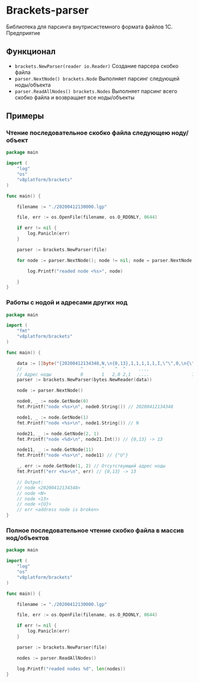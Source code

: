 # Brackets-parser
Библиотека для парсинга внутрисистемного формата файлов 1С. Предприятие

## Функционал

* `brackets.NewParser(reader io.Reader)` Создание парсера скобко файла
* `parser.NextNode() brackets.Node` Выполняет парсинг следующей ноды/объекта
* `parser.ReadAllNodes() brackets.Nodes` Выполняет парсинг всего скобко файла и возвращает все ноды/объекты 

## Примеры

### Чтение последовательное скобко файла следующею ноду/объект
```go
package main

import (
	"log"
	"os"
	"v8platform/brackets"
)

func main() {

	filename := "./20200412130000.lgp"

	file, err := os.OpenFile(filename, os.O_RDONLY, 0644)

	if err != nil {
		log.Panicln(err)
	}

	parser := brackets.NewParser(file)

	for node := parser.NextNode(); node != nil; node = parser.NextNode() {

		log.Printf("readed node <%s>", node)

	}
}

```

### Работы с нодой и адресами других нод
```go
package main

import (
	"fmt"
	"v8platform/brackets"
)

func main() {

	data := []byte("{20200412134348,N,\n{0,13},1,1,1,1,1,I,\"\",0,\n{\"U\"},\"\",1,1,0,1,0,\n{0}\n},\n{20200412134356,N,\n{0,0},1,1,2,2,1,I,\"\",0,\n{\"U\"},\"\",1,1,0,2,0,\n{0}\n},")
	//                      ^       ^    ^  ^     ....                 ^
	// Адрес ноды           0       1   2,0 2,1   ....                11,0
	parser := brackets.NewParser(bytes.NewReader(data))

	node := parser.NextNode()

	node0, _ := node.GetNode(0)
	fmt.Printf("node <%s>\n", node0.String()) // 20200412134348

	node1, _ := node.GetNode(1)
	fmt.Printf("node <%s>\n", node1.String()) // N

	node21, _ := node.GetNode(2, 1)
	fmt.Printf("node <%d>\n", node21.Int()) // {0,13} -> 13

	node11, _ := node.GetNode(11)
	fmt.Printf("node <%s>\n", node11) // {"U"}

	_, err := node.GetNode(1, 2) // Отсутствующий адрес ноды
	fmt.Printf("err <%s>\n", err) // {0,13} -> 13

	// Output:
	// node <20200412134348>
	// node <N>
	// node <13>
	// node <{U}>
	// err <address node is broken>
}

```

### Полное последовательное чтение скобко файла в массив нод/объектов
```go
package main

import (
	"log"
	"os"
	"v8platform/brackets"
)

func main() {

	filename := "./20200412130000.lgp"

	file, err := os.OpenFile(filename, os.O_RDONLY, 0644)

	if err != nil {
		log.Panicln(err)
	}

	parser := brackets.NewParser(file)

	nodes := parser.ReadAllNodes()

	log.Printf("readed nodes %d", len(nodes))
}

```